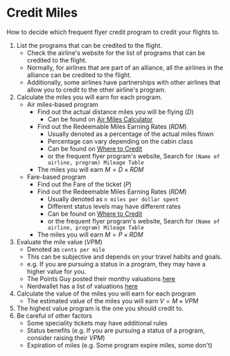 # Credit Miles

How to decide which frequent flyer credit program to credit your flights to.

1. List the programs that can be credited to the flight.
   - Check the airline's website for the list of programs that can be credited to the flight.
   - Normally, for airlines that are part of an alliance, all the airlines in the alliance can be credited to the flight.
   - Additionally, some airlines have partnerships with other airlines that allow you to credit to the other airline's program.
2. Calculate the miles you will earn for each program.
   - Air miles-based program
     - Find out the actual distance miles you will be flying ($D$)
       - Can be found on [Air Miles Calculator](https://www.airmilescalculator.com)
     - Find out the Redeemable Miles Earning Rates ($RDM$)
       - Usually denoted as a percentage of the actual miles flown
       - Percentage can vary depending on the cabin class
       - Can be found on [Where to Credit](https://www.wheretocredit.com)
       - or the frequent flyer program's website, Search for `(Name of airline, program) Mileage Table`
     - The miles you will earn $M = D \times RDM$
   - Fare-based program
     - Find out the Fare of the ticket ($P$)
     - Find out the Redeemable Miles Earning Rates ($RDM$)
       - Usually denoted as `n miles per dollar spent`
       - Different status levels may have different rates
       - Can be found on [Where to Credit](https://www.wheretocredit.com)
       - or the frequent flyer program's website, Search for `(Name of airline, program) Mileage Table`
     - The miles you will earn $M = P \times RDM$
3. Evaluate the mile value ($VPM$)
   - Denoted as `cents per mile`
   - This can be subjective and depends on your travel habits and goals.
   - e.g. If you are pursuing a status in a program, they may have a higher value for you.
   - The Points Guy posted their monthy valuations [here](https://thepointsguy.com/guide/monthly-valuations/)
   - Nerdwallet has a list of valuations [here](https://www.nerdwallet.com/article/travel/airline-miles-and-hotel-points-valuations#airline-miles-values)
4. Calculate the value of the miles you will earn for each program
   - The estimated value of the miles you will earn $V = M \times VPM$
5. The highest value program is the one you should credit to.
6. Be careful of other factors
   - Some speciality tickets may have additional rules
   - Status benefits (e.g. If you are pursuing a status of a program, consider raising their $VPM$)
   - Expiration of miles (e.g. Some program expire miles, some don't)
